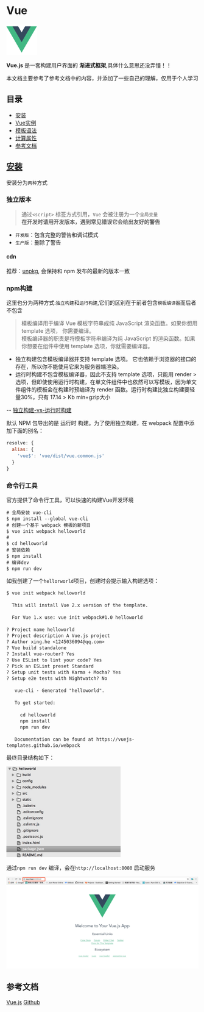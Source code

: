 # Vue

<img src="./image/logo.png" width="80">

**Vue.js** 是一套构建用户界面的 **渐进式框架**,具体什么意思还没弄懂！！

本文档主要参考了参考文档中的内容，并添加了一些自己的理解，仅用于个人学习

## 目录

- [安装](#安装)
- [Vue实例](md/Vue实例.md)
- [模板语法](md/模板语法.md)
- [计算属性](md/计算属性.md)
- [参考文档](#参考文档)

## [安装](https://cn.vuejs.org/v2/guide/installation.html)

安装分为`两种`方式  

### 独立版本

> 通过`<script>` 标签方式引用，`Vue` 会被注册为一个`全局变量`   
> **在开发时请用开发版本，遇到常见错误它会给出友好的警告**  

  - `开发版`：包含完整的警告和调试模式
  - `生产版`：删除了警告

#### cdn

推荐：[unpkg](https://unpkg.com/vue), 会保持和 npm 发布的最新的版本一致
  
### npm构建

这里也分为两种方式:`独立构建`和`运行构建`,它们的区别在于前者包含`模板编译器`而后者不包含

> 模板编译用于编译 Vue 模板字符串成纯 JavaScript 渲染函数。如果你想用 template 选项， 你需要编译。  
> 模板编译器的职责是将模板字符串编译为纯 JavaScript 的渲染函数。如果你想要在组件中使用 template 选项，你就需要编译器。  

  - 独立构建包含模板编译器并支持 template 选项。 它也依赖于浏览器的接口的存在，所以你不能使用它来为服务器端渲染。  
  - 运行时构建不包含模板编译器，因此不支持 template 选项，只能用 render > 选项，但即使使用运行时构建，在单文件组件中也依然可以写模板，因为单文件组件的模板会在构建时预编译为 render 函数。运行时构建比独立构建要轻量30%，只有 17.14 > Kb min+gzip大小

-- [独立构建-vs-运行时构建](https://cn.vuejs.org/v2/guide/installation.html#独立构建-vs-运行时构建)

默认 NPM 包导出的是 运行时 构建。为了使用独立构建，在 webpack 配置中添加下面的别名：

```js
resolve: {
  alias: {
    'vue$': 'vue/dist/vue.common.js'
  }
}
```

### 命令行工具

官方提供了命令行工具，可以快速的构建Vue开发环境

```shell
# 全局安装 vue-cli
$ npm install --global vue-cli
# 创建一个基于 webpack 模板的新项目
$ vue init webpack helloworld
# 
$ cd helloworld
# 安装依赖
$ npm install
# 编译dev
$ npm run dev
```

如我创建了一个`hellorworld`项目，创建时会提示输入构建选项：

```shell
$ vue init webpack helloworld

  This will install Vue 2.x version of the template.

  For Vue 1.x use: vue init webpack#1.0 helloworld

? Project name helloworld
? Project description A Vue.js project
? Author xing.he <1245036094@qq.com>
? Vue build standalone
? Install vue-router? Yes
? Use ESLint to lint your code? Yes
? Pick an ESLint preset Standard
? Setup unit tests with Karma + Mocha? Yes
? Setup e2e tests with Nightwatch? No

   vue-cli · Generated "helloworld".

   To get started:

     cd helloworld
     npm install
     npm run dev

   Documentation can be found at https://vuejs-templates.github.io/webpack
```

最终目录结构如下：

<img src="./image/construct.png" width="300">

通过`npm run dev` 编译，会在`http://localhost:8080` 启动服务

<img src="./image/preview.png" width="600">

## 参考文档

[Vue.js](https://cn.vuejs.org/v2/guide/installation.html)
[Github](https://github.com/vuejs/vue)